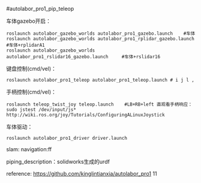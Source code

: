 #autolabor_pro1_pip_teleop

车体gazebo开启：
```shell
roslaunch autolabor_gazebo_worlds autolabor_pro1_gazebo.launch    #车体
roslaunch autolabor_gazebo_worlds autolabor_pro1_rplidar_gazebo.launch     #车体+rplidarA1
roslaunch autolabor_gazebo_worlds autolabor_pro1_rslidar16_gazebo.launch     #车体+rslidar16
```

键盘控制(cmd/vel)： 
```shell
roslaunch autolabor_pro1_teleop autolabor_pro1_teleop.launch # i j l ,
```
手柄控制(cmd/vel)： 
```shell
roslaunch teleop_twist_joy teleop.launch    #LB+RB+left 直观看手柄响应：sudo jstest /dev/input/js* http://wiki.ros.org/joy/Tutorials/ConfiguringALinuxJoystick  
```
车体驱动：
```shell
roslaunch autolabor_pro1_driver driver.launch
```
slam:
navigation:ff

piping_description：solidworks生成的urdf

reference:  https://github.com/kinglintianxia/autolabor_pro1
11